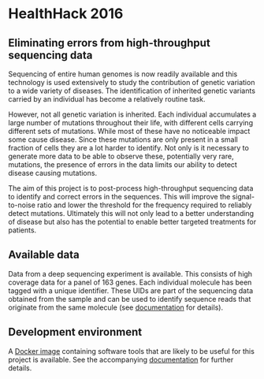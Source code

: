 # HealthHack 2016
## Eliminating errors from high-throughput sequencing data
Sequencing of entire human genomes is now readily available and
this technology is used extensively to study the contribution
of genetic variation to a wide variety of diseases. The
identification of inherited genetic variants carried by an
individual has become a relatively routine task.  

However, not all genetic variation is inherited. Each
individual accumulates a large number of mutations throughout
their life, with different cells carrying different sets of
mutations. While most of these have no noticeable impact
some cause disease. Since these mutations are only present in 
a small fraction of cells they are a lot harder to identify.
Not only is it necessary to generate more data to be able
to observe these, potentially very rare, mutations, the
presence of errors in the data limits our ability to 
detect disease causing mutations.

The aim of this project is to post-process high-throughput
sequencing data to identify and correct errors in the sequences.
This will improve the signal-to-noise ratio and lower the 
threshold for the frequency required to reliably detect mutations.
Ultimately this will not only lead to a better understanding of 
disease but also has the potential to enable better targeted
treatments for patients.

## Available data
Data from a deep sequencing experiment is available. This consists
of high coverage data for a panel of 163 genes. Each individual molecule
has been tagged with a unique identifier. These UIDs are part of the
sequencing data obtained from the sample and can be used to identify
sequence reads that originate from the same molecule
(see [documentation](docker/data/assembled/README.md) for details).

## Development environment
A [Docker image](https://hub.docker.com/r/humburg/healthhack-2016/)
containing software tools that are likely to be useful
for this project is available. See the accompanying
[documentation](docker/README.md) for further details.  
